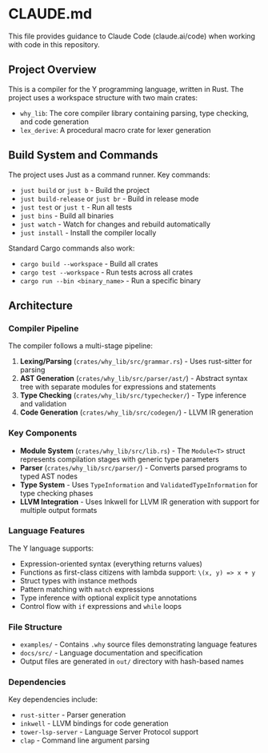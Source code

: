 # CLAUDE.md

This file provides guidance to Claude Code (claude.ai/code) when working with code in this repository.

## Project Overview

This is a compiler for the Y programming language, written in Rust. The project uses a workspace structure with two main crates:
- `why_lib`: The core compiler library containing parsing, type checking, and code generation
- `lex_derive`: A procedural macro crate for lexer generation

## Build System and Commands

The project uses Just as a command runner. Key commands:

- `just build` or `just b` - Build the project
- `just build-release` or `just br` - Build in release mode  
- `just test` or `just t` - Run all tests
- `just bins` - Build all binaries
- `just watch` - Watch for changes and rebuild automatically
- `just install` - Install the compiler locally

Standard Cargo commands also work:
- `cargo build --workspace` - Build all crates
- `cargo test --workspace` - Run tests across all crates
- `cargo run --bin <binary_name>` - Run a specific binary

## Architecture

### Compiler Pipeline

The compiler follows a multi-stage pipeline:

1. **Lexing/Parsing** (`crates/why_lib/src/grammar.rs`) - Uses rust-sitter for parsing
2. **AST Generation** (`crates/why_lib/src/parser/ast/`) - Abstract syntax tree with separate modules for expressions and statements
3. **Type Checking** (`crates/why_lib/src/typechecker/`) - Type inference and validation
4. **Code Generation** (`crates/why_lib/src/codegen/`) - LLVM IR generation

### Key Components

- **Module System** (`crates/why_lib/src/lib.rs`) - The `Module<T>` struct represents compilation stages with generic type parameters
- **Parser** (`crates/why_lib/src/parser/`) - Converts parsed programs to typed AST nodes
- **Type System** - Uses `TypeInformation` and `ValidatedTypeInformation` for type checking phases
- **LLVM Integration** - Uses Inkwell for LLVM IR generation with support for multiple output formats

### Language Features

The Y language supports:
- Expression-oriented syntax (everything returns values)
- Functions as first-class citizens with lambda support: `\(x, y) => x + y`
- Struct types with instance methods
- Pattern matching with `match` expressions
- Type inference with optional explicit type annotations
- Control flow with `if` expressions and `while` loops

### File Structure

- `examples/` - Contains `.why` source files demonstrating language features
- `docs/src/` - Language documentation and specification
- Output files are generated in `out/` directory with hash-based names

### Dependencies

Key dependencies include:
- `rust-sitter` - Parser generation
- `inkwell` - LLVM bindings for code generation
- `tower-lsp-server` - Language Server Protocol support
- `clap` - Command line argument parsing